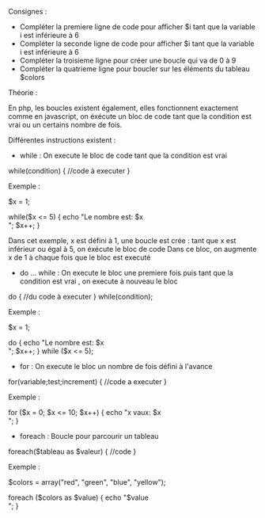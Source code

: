 Consignes :

- Compléter la premiere ligne de code pour afficher $i tant que la variable i est inférieure à 6
- Compléter la seconde ligne de code pour afficher $i tant que la variable i est inférieure à 6
- Compléter la troisieme ligne pour créer une boucle qui va de 0 à 9
- Compléter la quatrieme ligne pour boucler sur les éléments du tableau $colors



Théorie :

En php, les boucles existent également, elles fonctionnent exactement comme en javascript, on éxécute un bloc de code
tant que la condition est vrai ou un certains nombre de fois.

Différentes instructions existent :


- while : On execute le bloc de code tant que la condition est vrai

while(condition) {
    //code à executer
}

Exemple :

$x = 1;

while($x <= 5) {
    echo "Le nombre est: $x <br>";
    $x++;
}

Dans cet exemple, x est défini à 1, une boucle est crée : tant que x est inférieur ou égal à 5, on éxécute le bloc de code
Dans ce bloc, on augmente x de 1 à chaque fois que le bloc est executé


- do ... while : On execute le bloc une premiere fois puis tant que la condition est vrai , on execute à nouveau le bloc

do {
    //du code à executer
}
while(condition);

Exemple :

$x = 1;

do {
    echo "Le nombre est: $x <br>";
    $x++;
} 
while ($x <= 5);



- for : On execute le bloc un nombre de fois défini à l'avance

for(variable;test;increment) {
    //code a executer
}

Exemple :

for ($x = 0; $x <= 10; $x++) {
    echo "x vaux: $x <br>";
}


- foreach : Boucle pour parcourir un tableau

foreach($tableau as $valeur) {
    //code
}


Exemple :

$colors = array("red", "green", "blue", "yellow");

foreach ($colors as $value) {
    echo "$value <br>";
}


